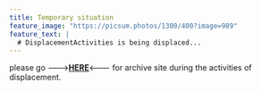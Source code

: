 ```yaml
---
title: Temporary situation
feature_image: "https://picsum.photos/1300/400?image=989"
feature_text: |
  # DisplacementActivities is being displaced...
---
```


 please go --->**[HERE](https://displacementactivities1.wordpress.com/)**<--- for archive site during the activities of displacement.
